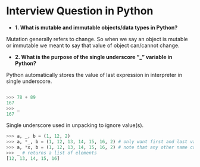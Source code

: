 # Interview Question in Python 

- **1. What is mutable and immutable objects/data types in Python?**

Mutation generally refers to change. So when we say an object is mutable or immutable we meant to say that value of object can/cannot change.




- **2. What is the purpose of the single underscore “_” variable in Python?**

Python automatically stores the value of last expression in  interpreter in single underscore.
```Python

>>> 78 + 89
167
>>> _
167
```
Single underscore used in unpacking to ignore value(s).

```Python
>>> a, _, b = (1, 12, 2)
>>> a, *_, b = (1, 12, 13, 14, 15, 16, 2) # only want first and last value
>>> a, *x, b = (1, 12, 13, 14, 15, 16, 2) # note that any other name can also be used
>>> _ # returns a list of elements
[12, 13, 14, 15, 16]
```
